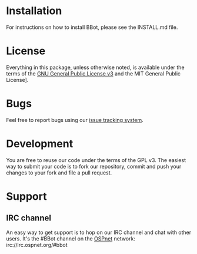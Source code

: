 # Installation
For instructions on how to install BBot, please see the INSTALL.md file.

# License
Everything in this package, unless otherwise noted, is available under the terms of the [GNU General Public License v3](http://www.gnu.org/licenses/gpl.html) and the MIT General Public License].

# Bugs
Feel free to report bugs using our [issue tracking system](https://github.com/aj00200/BBot/issues).

# Development
You are free to reuse our code under the terms of the GPL v3. The easiest way to submit your code is to fork our repository, commit and push your changes to your fork and file a pull request.

# Support

## IRC channel
An easy way to get support is to hop on our IRC channel and chat with other users. It's the #BBot channel on the [OSPnet](http://ospnet.org) network: irc://irc.ospnet.org/#bbot